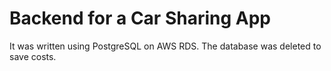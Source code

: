 # Backend for a Car Sharing App

It was written using PostgreSQL on AWS RDS. The database was deleted to save costs.

